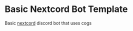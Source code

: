 # Basic Nextcord Bot Template 
Basic [nextcord](https://docs.nextcord.dev/en/stable/) discord bot that uses cogs
